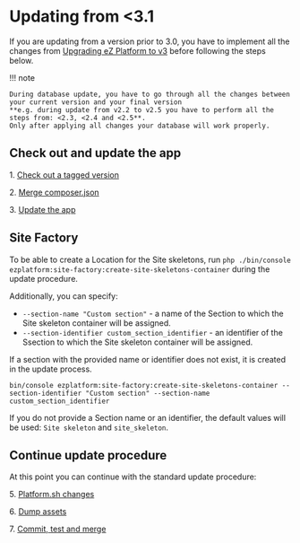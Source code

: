 # Updating from <3.1
    
If you are updating from a version prior to 3.0, you have to implement all the changes from [Upgrading eZ Platform to v3](../upgrading/upgrading_to_v3.md) before following the steps below.

!!! note

    During database update, you have to go through all the changes between your current version and your final version
    **e.g. during update from v2.2 to v2.5 you have to perform all the steps from: <2.3, <2.4 and <2.5**.
    Only after applying all changes your database will work properly.
    
## Check out and update the app

1\. [Check out a tagged version](../updating/1_check_out_version.md)

2\. [Merge composer.json](../updating/2_merge_composer.md)

3\. [Update the app](../updating/3_update_app.md)

## Site Factory

To be able to create a Location for the Site skeletons, run `php ./bin/console ezplatform:site-factory:create-site-skeletons-container` during the update procedure.

Additionally, you can specify:

- `--section-name "Custom section"` - a name of the Section to which the Site skeleton container will be assigned.
- `--section-identifier custom_section_identifier` - an identifier of the Ssection to which the Site skeleton container will be assigned.

If a section with the provided name or identifier does not exist, it is created in the update process.

`bin/console ezplatform:site-factory:create-site-skeletons-container --section-identifier "Custom section" --section-name custom_section_identifier`

If you do not provide a Section name or an identifier, the default values will be used: `Site skeleton` and `site_skeleton`.

## Continue update procedure

At this point you can continue with the standard update procedure:

5\. [Platform.sh changes](../updating/5_platform_sh_changes.md)

6\. [Dump assets](../updating/../updating/6_dump_assets.md)

7\. [Commit, test and merge](../updating/7_commit_test_merge.md)
